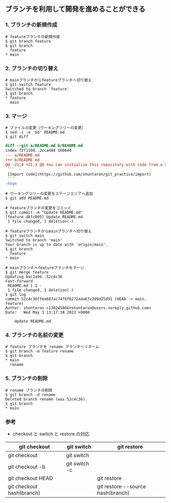 ## ブランチを利用して開発を進めることができる

### 1. ブランチの新規作成
```console
# featureブランチの新規作成
$ git branch feature
$ git branch
  feature
* main
```
### 2. ブランチの切り替え
```console
# mainブランチからfeatureブランチへ切り替え
$ git switch feature
Switched to branch 'feature'
$ git branch
* feature
  main
```

### 3. マージ
```console
# ファイルの変更（ワーキングツリーの変更）
$ sed -i -e '$d' README.md 
$ git diff
```
````diff
diff --git a/README.md b/README.md
index f2f1160..2cca488 100644
--- a/README.md
+++ b/README.md
@@ -21,4 +21,3 @@ You can initialize this repository with code from a Subversion, Mercurial, or TF
 ```
 [Import code](https://github.com/shuntaron/git_practice/import)
 ```
-hoge
````
```console
# ワーキングツリーの変更をステージエリアへ追加
$ git add README.md

# featureブランチの変更をコミット
$ git commit -m "Update README.md"
[feature d8fc005] Update README.md
 1 file changed, 1 deletion(-)
```
```console
# featureブランチからmainブランチへ切り替え
$ git switch main
Switched to branch 'main'
Your branch is up to date with 'origin/main'.
$ git branch
  feature
* main

# mainブランチへfeatureブランチをマージ
$ git merge feature
Updating bac2a94..52c4c36
Fast-forward
 README.md | 1 -
 1 file changed, 1 deletion(-)
$ git log
commit 52c4c36ffee687ac74fbf6272ada67c209d25d91 (HEAD -> main, feature)
Author: shuntaron <130245866+shuntaron@users.noreply.github.com>
Date:   Wed May 3 13:17:38 2023 +0000

    Update README.md
```

### 4. ブランチの名前の変更
```console
# feature ブランチを rename ブランチへリネーム
$ git branch -m feature rename
$ git branch
* main
  rename
```

### 5. ブランチの削除
```console
# rename ブランチの削除
$ git branch -d rename
Deleted branch rename (was 52c4c36).
$ git branch
* main
```

###  参考

- checkout と switch と restore の対応

| git checkout              | git switch    | git restore                       |
| ------------------------- | ------------- | --------------------------------- |
| git checkout              | git switch    |                                   |
| git checkout -b           | git switch -c |                                   |
| git checkout HEAD         |               | git restore                       |
| git checkout hash(branch) |               | git restore --source hash(branch) |
